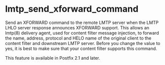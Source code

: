 # lmtp_send_xforward_command 


Send an XFORWARD command to the remote LMTP server when the LMTP LHLO
server response announces XFORWARD support.  This allows an lmtp(8)
delivery agent, used for content filter message injection, to
forward the name, address, protocol and HELO name of the original
client to the content filter and downstream LMTP server.
Before you change the value to yes, it is best to make sure that
your content filter supports this command.



This feature is available in Postfix 2.1 and later.



